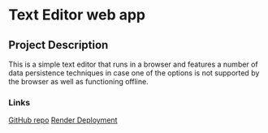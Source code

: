 # Text Editor web app


## Project Description
This is a simple text editor that runs in a browser and features a number of data persistence techniques in case one of the options is not supported by the browser as well as functioning offline.


### Links
[GitHub repo](https://github.com/smrsun/textEditorPWA)
[Render Deployment]()
